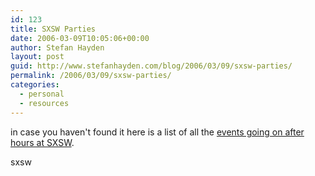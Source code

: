 ```yaml
---
id: 123
title: SXSW Parties
date: 2006-03-09T10:05:06+00:00
author: Stefan Hayden
layout: post
guid: http://www.stefanhayden.com/blog/2006/03/09/sxsw-parties/
permalink: /2006/03/09/sxsw-parties/
categories:
  - personal
  - resources
---
```

in case you haven't found it here is a list of all the <a title="sxsw parties @ upcoming.org" href="http://upcoming.org/group/1326/?allevents=1">events going on after hours at SXSW</a>.

<tags>sxsw</tags>